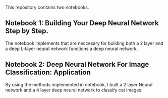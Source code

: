 This repository contains two notebooks. 
## Notebook 1: Building Your Deep Neural Network Step by Step. 
The notebook implements that are neccesary for building both a 2 layer and a deep L-layer neural 
network functions  a deep neural network.

## Notebook 2: Deep Neural Network For Image Classification: Application
By using the methods implemented in notebook, I built a 2 layer Neural network and a 4 layer deep neural network to classify 
cat images.

